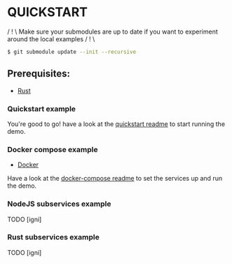 # QUICKSTART

/ ! \ Make sure your submodules are up to date if you want to experiment around the local examples / ! \

```sh
$ git submodule update --init --recursive
```

## Prerequisites:

- [Rust](https://rustup.rs/)

### Quickstart example

You're good to go! have a look at the [quickstart readme](./examples/quickstart/README.md) to start running the demo.

### Docker compose example

- [Docker](https://www.docker.com/get-started)

Have a look at the [docker-compose readme](./examples/docker-compose/README.md) to set the services up and run the demo.

### NodeJS subservices example

TODO [igni]

### Rust subservices example

TODO [igni]
